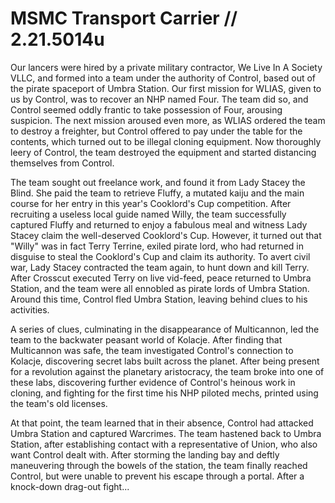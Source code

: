 # MSMC Transport Carrier // 2.21.5014u
Our lancers were hired by a private military contractor, We Live In A Society VLLC, and formed into a team under the authority of Control, based out of the pirate spaceport of Umbra Station. Our first mission for WLIAS, given to us by Control, was to recover an NHP named Four. The team did so, and Control seemed oddly frantic to take possession of Four, arousing suspicion. The next mission aroused even more, as WLIAS ordered the team to destroy a freighter, but Control offered to pay under the table for the contents, which turned out to be illegal cloning equipment. Now thoroughly leery of Control, the team destroyed the equipment and started distancing themselves from Control. 

The team sought out freelance work, and found it from Lady Stacey the Blind. She paid the team to retrieve Fluffy, a mutated kaiju and the main course for her entry in this year's Cooklord's Cup competition. After recruiting a useless local guide named Willy, the team successfully captured Fluffy and returned to enjoy a fabulous meal and witness Lady Stacey claim the well-deserved Cooklord's Cup. However, it turned out that "Willy" was in fact Terry Terrine, exiled pirate lord, who had returned in disguise to steal the Cooklord's Cup and claim its authority. To avert civil war, Lady Stacey contracted the team again, to hunt down and kill Terry. After Crosscut executed Terry on live vid-feed, peace returned to Umbra Station, and the team were all ennobled as pirate lords of Umbra Station. Around this time, Control fled Umbra Station, leaving behind clues to his activities.

A series of clues, culminating in the disappearance of Multicannon, led the team to the backwater peasant world of Kolacje. After finding that Multicannon was safe, the team investigated Control's connection to Kolacje, discovering secret labs built across the planet. After being present for a revolution against the planetary aristocracy, the team broke into one of these labs, discovering further evidence of Control's heinous work in cloning, and fighting for the first time his NHP piloted mechs, printed using the team's old licenses.

At that point, the team learned that in their absence, Control had attacked Umbra Station and captured Warcrimes. The team hastened back to Umbra Station, after establishing contact with a representative of Union, who also want Control dealt with. After storming the landing bay and deftly maneuvering through the bowels of the station, the team finally reached Control, but were unable to prevent his escape through a portal. After a knock-down drag-out fight...
